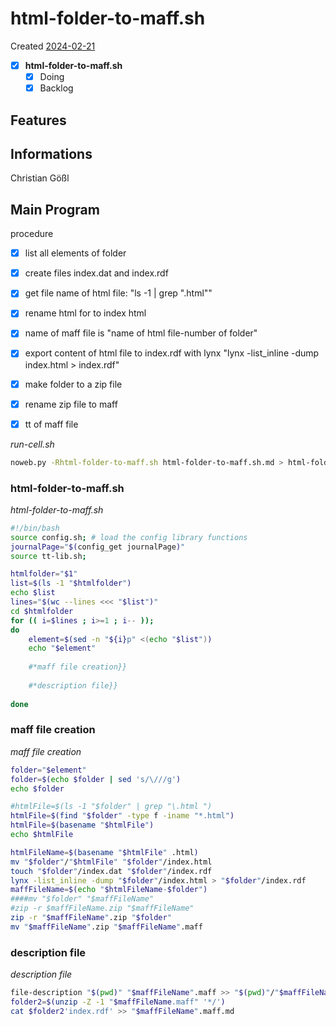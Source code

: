 # html-folder-to-maff.sh
Created [2024-02-21](2024-02-21)

- [x] **html-folder-to-maff.sh**
    - [x] Doing
    - [x] Backlog

## Features



## Informations
 Christian Gößl
## Main Program

procedure
- [x] list all elements of folder
- [x] create files index.dat and index.rdf
- [x] get file name of html file: "ls -1 | grep "\.html""
- [x] rename html for to index html
- [x] name of maff file is "name of html file-number of folder"
- [x] export content of html file to index.rdf with lynx "lynx -list_inline -dump index.html > index.rdf"
- [x] make folder to a zip file
- [x] rename zip file to maff
- [x] tt of maff file


*run-cell.sh*
```bash
noweb.py -Rhtml-folder-to-maff.sh html-folder-to-maff.sh.md > html-folder-to-maff.sh && echo 'fertig' 
```

### html-folder-to-maff.sh

*html-folder-to-maff.sh*
```bash
#!/bin/bash
source config.sh; # load the config library functions
journalPage="$(config_get journalPage)"
source tt-lib.sh;

htmlfolder="$1"
list=$(ls -1 "$htmlfolder")
echo $list
lines="$(wc --lines <<< "$list")"
cd $htmlfolder
for (( i=$lines ; i>=1 ; i-- ));
do
	element=$(sed -n "${i}p" <(echo "$list"))
	echo "$element"
	
    #*maff file creation}}
    
    #*description file}}
    
done
```

### maff file creation

*maff file creation*
```bash
folder="$element"
folder=$(echo $folder | sed 's/\///g')
echo $folder

#htmlFile=$(ls -1 "$folder" | grep "\.html ")
htmlFile=$(find "$folder" -type f -iname "*.html")
htmlFile=$(basename "$htmlFile")
echo $htmlFile

htmlFileName=$(basename "$htmlFile" .html)
mv "$folder"/"$htmlFile" "$folder"/index.html
touch "$folder"/index.dat "$folder"/index.rdf
lynx -list_inline -dump "$folder"/index.html > "$folder"/index.rdf
maffFileName=$(echo "$htmlFileName-$folder")
####mv "$folder" "$maffFileName"
#zip -r $maffFileName.zip "$maffFileName"
zip -r "$maffFileName".zip "$folder"
mv "$maffFileName".zip "$maffFileName".maff
```

### description file

*description file*
```bash
file-description "$(pwd)" "$maffFileName".maff >> "$(pwd)"/"$maffFileName".maff.md
folder2=$(unzip -Z -1 "$maffFileName.maff" '*/')
cat $folder2'index.rdf' >> "$maffFileName".maff.md
```
